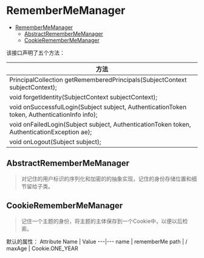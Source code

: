 # RememberMeManager

<!-- TOC -->

- [RememberMeManager](#remembermemanager)
    - [AbstractRememberMeManager](#abstractremembermemanager)
    - [CookieRememberMeManager](#cookieremembermemanager)

<!-- /TOC -->

该接口声明了五个方法：

 | 方法
 |---
 | PrincipalCollection getRememberedPrincipals(SubjectContext subjectContext);
 | void forgetIdentity(SubjectContext subjectContext);
 | void onSuccessfulLogin(Subject subject, AuthenticationToken token, AuthenticationInfo info);
 | void onFailedLogin(Subject subject, AuthenticationToken token, AuthenticationException ae);
 | void onLogout(Subject subject);



## AbstractRememberMeManager

> 对记住的用户标识的序列化和加密的的抽象实现，记住的身份存储位置和细节留给子类。


## CookieRememberMeManager
> 记住一个主题的身份，将主题的主体保存到一个Cookie中，以便以后检索。

默认的属性：
Attribute Name | Value
---|---
name | rememberMe
path | /
maxAge | Cookie.ONE_YEAR



